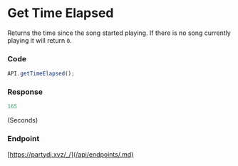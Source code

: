# Get Time Elapsed

Returns the time since the song started playing. If there is no song currently playing it will return `0`.

### Code

```js
API.getTimeElapsed();
```

### Response

```js
165
```
(Seconds)

### Endpoint

[https://partydj.xyz/_/](/api/endpoints/.md)